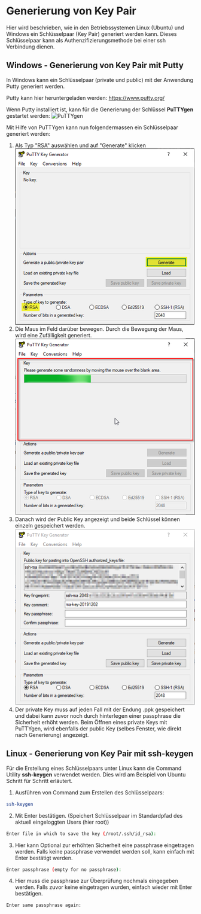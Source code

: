 # Generierung von Key Pair
Hier wird beschrieben, wie in den Betriebssystemen Linux (Ubuntu) und Windows ein Schlüsselpaar (Key Pair) generiert werden kann. Dieses Schlüsselpaar kann als Authenzifizierungsmethode bei einer ssh Verbindung dienen.

## Windows - Generierung von Key Pair mit Putty
In Windows kann ein Schlüsselpaar (private und public) mit der Anwendung Putty generiert werden.

Putty kann hier heruntergeladen werden:
https://www.putty.org/

Wenn Putty installiert ist, kann für die Generierung der Schlüssel **PuTTYgen** gestartet werden:
![PuTTYgen](../img/00a_puttyGen‎.png)

Mit Hilfe von PuTTYgen kann nun folgendermassen ein Schlüsselpaar generiert werden:
1. Als Typ "RSA" auswählen und auf "Generate" klicken  
![PuTTYgenGenerate](../img/00b_puttyGen_‎generate.png)
2. Die Maus im Feld darüber bewegen. Durch die Bewegung der Maus, wird eine Zufälligkeit generiert.  
![PuTTYmoveMouse](../img/00c_puttyGen_move_mouse.png)
3. Danach wird der Public Key angezeigt und beide Schlüssel können einzeln gespeichert werden.  
![PuTTYkeys](../img/00d_puttyGen_keys.png)
4. Der private Key muss auf jeden Fall mit der Endung .ppk gespeichert und dabei kann zuvor noch durch hinterlegen einer passphrase die Sicherheit erhöht werden.
Beim Öffnen eines private Keys mit PuTTYgen, wird ebenfalls der public Key (selbes Fenster, wie direkt nach Generierung) angezeigt.

## Linux - Generierung von Key Pair mit ssh-keygen
Für die Erstellung eines Schlüsselpaars unter Linux kann die Command Utility **ssh-keygen** verwendet werden. Dies wird am Beispiel von Ubuntu Schritt für Schritt erläutert.

1. Ausführen von Command zum Erstellen des Schlüsselpaars:  
```bash
ssh-keygen
```
2. Mit Enter bestätigen. (Speichert Schlüsselpaar im Standardpfad des aktuell eingeloggten Users (hier root))
```bash
Enter file in which to save the key (/root/.ssh/id_rsa):
```
3. Hier kann Optional zur erhöhten Sicherheit eine passphrase eingetragen werden. Falls keine passphrase verwendet werden soll, kann einfach mit Enter bestätigt werden.  
```bash
Enter passphrase (empty for no passphrase):
```
4. Hier muss die passphrase zur Überprüfung nochmals eingegeben werden. Falls zuvor keine eingetragen wurden, einfach wieder mit Enter bestätigen.  
```bash
Enter same passphrase again:
```


